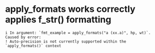 # apply_formats works correctly applies f_str() formatting

    i In argument: `fmt_example = apply_formats("a (xx.a)", hp, wt)`.
    Caused by error:
    ! Auto-precision is not currently supported within the `apply_formats()` context

